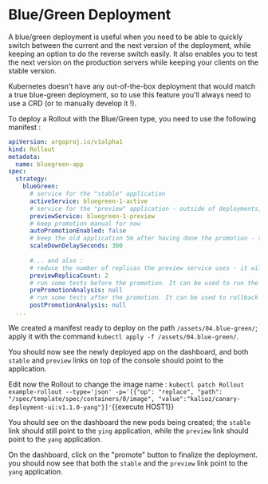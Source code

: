# Blue/Green Deployment

A blue/green deployment is useful when you need to be able to quickly switch between the current and the next version of the deployment, while keeping an option to do the reverse switch easily. It also enables you to test the next version on the production servers while keeping your clients on the stable version.

Kubernetes doesn't have any out-of-the-box deployment that would match a true blue-green deployment, so to use this feature you'll always need to use a CRD (or to manually develop it !).

To deploy a Rollout with the Blue/Green type, you need to use the following manifest : 

```yaml
apiVersion: argoproj.io/v1alpha1
kind: Rollout
metadata:
  name: bluegreen-app
spec:
  strategy:
    blueGreen:
      # service for the "stable" application
      activeService: bluegreen-1-active
      # service for the "preview" application - outside of deployments, it will point on activeService
      previewService: bluegreen-1-preview
      # keep promotion manual for now
      autoPromotionEnabled: false
      # keep the old application 5m after having done the promotion - this is useful in case you need to rollback quickly.
      scaleDownDelaySeconds: 300
      
      #... and also :
      # reduce the number of replicas the preview service uses - it will be scaled once it is promoted
      previewReplicaCount: 2
      # run some tests before the promotion. It can be used to run the promotion automatically
      prePromotionAnalysis: null
      # run some tests after the promotion. It can be used to rollback the promotion if something went wrong.
      postPromotionAnalysis: null
  ...
```

We created a manifest ready to deploy on the path `/assets/04.blue-green/`; apply it with the command `kubectl apply -f /assets/04.blue-green/`.

You should now see the newly deployed app on the dashboard, and both `stable` and `preview` links on top of the console should point to the application.

Edit now the Rollout to change the image name : `kubectl patch Rollout example-rollout --type='json' -p='[{"op": "replace", "path": "/spec/template/spec/containers/0/image", "value":"kalioz/canary-deployment-ui:v1.1.0-yang"}]'`{{execute HOST1}}

You should see on the dashboard the new pods being created; the `stable` link should still point to the `ying` application, while the `preview` link should point to the `yang` application.

On the dashboard, click on the "promote" button to finalize the deployment. you should now see that both the `stable` and the `preview` link point to the `yang` application. 
